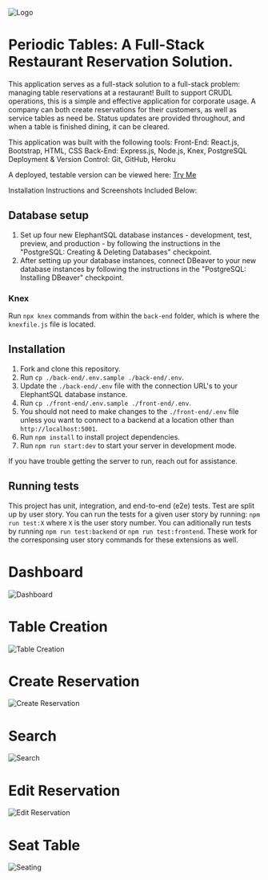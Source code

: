 ![Logo](https://i.imgur.com/LZQk8KP.png)
# Periodic Tables: A Full-Stack Restaurant Reservation Solution.
This application serves as a full-stack solution to a full-stack problem: managing table reservations at a restaurant!
Built to support CRUDL operations, this is a simple and effective application for corporate usage.
A company can both create reservations for their customers, as well as service tables as need be.
Status updates are provided throughout, and when a table is finished dining, it can be cleared.

This application was built with the following tools:
Front-End: React.js, Bootstrap, HTML, CSS
Back-End: Express.js, Node.js, Knex, PostgreSQL
Deployment & Version Control: Git, GitHub, Heroku

A deployed, testable version can be viewed here:
<a target="_blank" href="https://order-up-client.vercel.app/dashboard">Try Me</a>

Installation Instructions and Screenshots Included Below:
## Database setup

1. Set up four new ElephantSQL database instances - development, test, preview, and production - by following the instructions in the "PostgreSQL: Creating & Deleting Databases" checkpoint.
1. After setting up your database instances, connect DBeaver to your new database instances by following the instructions in the "PostgreSQL: Installing DBeaver" checkpoint.

### Knex

Run `npx knex` commands from within the `back-end` folder, which is where the `knexfile.js` file is located.

## Installation

1. Fork and clone this repository.
1. Run `cp ./back-end/.env.sample ./back-end/.env`.
1. Update the `./back-end/.env` file with the connection URL's to your ElephantSQL database instance.
1. Run `cp ./front-end/.env.sample ./front-end/.env`.
1. You should not need to make changes to the `./front-end/.env` file unless you want to connect to a backend at a location other than `http://localhost:5001`.
1. Run `npm install` to install project dependencies.
1. Run `npm run start:dev` to start your server in development mode.

If you have trouble getting the server to run, reach out for assistance.

## Running tests

This project has unit, integration, and end-to-end (e2e) tests. 
Test are split up by user story. You can run the tests for a given user story by running:
`npm run test:X` where `X` is the user story number.
You can aditionally run tests by running
`npm run test:backend` or
`npm run test:frontend`.
These work for the corresponsing user story commands for these extensions as well.

# Dashboard
![Dashboard](https://i.imgur.com/u9MRJXHm.png)
# Table Creation
![Table Creation](https://i.imgur.com/TpWTjD0m.png)

# Create Reservation
![Create Reservation](https://i.imgur.com/bf0GBJXm.png)

# Search
![Search](https://i.imgur.com/C6pSN7Qm.png)

# Edit Reservation
![Edit Reservation](https://i.imgur.com/i5rhdRZm.png)

# Seat Table
![Seating](https://i.imgur.com/29QXmsjm.png)
